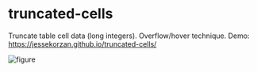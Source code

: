 # truncated-cells
Truncate table cell data (long integers). Overflow/hover technique.
Demo: https://jessekorzan.github.io/truncated-cells/

![figure](https://cdn.dribbble.com/users/33136/screenshots/4113589/2018-01-17_10.16.33.gif)
